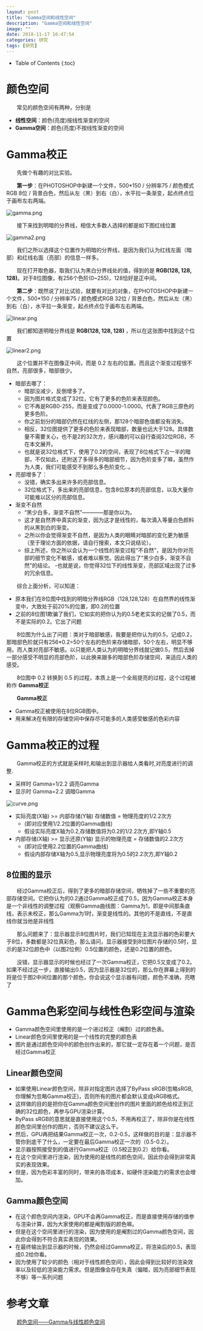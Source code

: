 ```yaml
---
layout: post
title: "Gamma空间和线性空间"
description: "Gamma空间和线性空间"
image: ""
date: 2018-11-17 16:47:54
categories: 研究
tags: [研究]
---
```


<!-- more -->
* Table of Contents
{:toc}

# 颜色空间

&nbsp; &nbsp; &nbsp; &nbsp;常见的颜色空间有两种，分别是

- **线性空间**：颜色(亮度)按线性渐变的空间
- **Gamma空间**：颜色(亮度)不按线性渐变的空间

# Gamma校正

&nbsp; &nbsp; &nbsp; &nbsp;先做个有趣的对比实验。

&nbsp; &nbsp; &nbsp; &nbsp;**第一步**：在PHOTOSHOP中新建一个文件，500*150 / 分辨率75 / 颜色模式RGB 8位 / 背景白色，然后从左（黑）到右（白），水平拉一条渐变，起点终点位于画布左右两端。

![gamma.png](http://aicdg.com/assets/img/blogimg/colorspace/gamma.png)

&nbsp; &nbsp; &nbsp; &nbsp;接下来找到明暗的分界线，相信大多数人选择的都是如下图红线位置

![gamma2.png](http://aicdg.com/assets/img/blogimg/colorspace/gamma2.png)

&nbsp; &nbsp; &nbsp; &nbsp;我们之所以选择这个位置作为明暗的分界线，是因为我们认为红线左面（暗部）和红线右面（亮部）的信息一样多。

&nbsp; &nbsp; &nbsp; &nbsp;现在打开取色器，取我们认为黑白分界线处的值，得到的是 **RGB(128, 128, 128)**。对于8位图像，有256个色阶(0~255)，128恰好是正中间。

&nbsp; &nbsp; &nbsp; &nbsp;**第二步**：既然说了对比试验，就要有对比的对象，在PHOTOSHOP中新建一个文件，500*150 / 分辨率75 / 颜色模式RGB 32位 / 背景白色，然后从左（黑）到右（白），水平拉一条渐变，起点终点位于画布左右两端。

![linear.png](http://aicdg.com/assets/img/blogimg/colorspace/linear.png)

&nbsp; &nbsp; &nbsp; &nbsp;我们都知道明暗分界线是 **RGB(128, 128, 128)** ，所以在这张图中找到这个位置

![linear2.png](http://aicdg.com/assets/img/blogimg/colorspace/linear2.png)

&nbsp; &nbsp; &nbsp; &nbsp;这个位置并不在图像正中间，而是 0.2 左右的位置。而且这个渐变过程很不自然，亮部很多，暗部很少。

- 暗部去哪了：
	- 暗部没减少，反倒增多了。
	- 因为图片格式变成了32位，它有了更多的色阶来表现颜色。
	- 它不再是RGB0-255，而是变成了0.0000-1.0000。代表了RGB三原色的更多色阶。
	- 你之前划分的暗部仍然在红线的左侧，那128个暗部色值都没有消失。
	- 相反，32位图提供了更多的色阶来表现暗部，数量也远大于128。具体数量不需要关心，也不是2的32次方，感兴趣的可以自行查阅32位RGB，不在本文展开。
	- 也就是说32位格式下，使用了0.2的空间，表现了8位格式下占一半的暗部，不仅如此，还附送了多得多的暗部细节，因为色阶变多了嘛，虽然作为人类，我们可能感受不到那么多色阶变化..。
- 亮部增多了：
	- 没错，确实多出来许多的亮部信息。
	- 32位格式下，多出来的亮部信息，包含8位原本的亮部信息，以及大量你可能难以区分的亮部信息。
- 渐变不自然
	- “黑少白多，渐变不自然”————那是你以为。
	- 这才是自然界中真实的渐变，因为这才是线性的，每次滴入等量白色颜料的从黑到白的渐变。
	- 之所以你会觉得渐变不自然，是因为人类的眼睛对暗部的变化更为敏感（至于理论方面的依据，请自行搜索，本文只说结论）。
	- 综上所述，你之所以会认为一个线性的渐变过程“不自然”，是因为你对亮部的细节变化不敏感，或者难以察觉。因此得出了“黑少白多，渐变不自然”的结论。
	-也就是说，你觉得32位下的线性渐变，亮部区域出现了过多的冗余信息。

&nbsp; &nbsp; &nbsp; &nbsp;综合上面分析，可以知道：

- 原本我们在8位图中找到的明暗分界线RGB（128,128,128）在自然界的线性渐变中，大致处于前20%的位置，即0.2的位置
- 之前的8位图1欺骗了我们，它如实的把你认为的0.5老老实实的记做了0.5，而不是实际的0.2。它出了问题

&nbsp; &nbsp; &nbsp; &nbsp;8位图为什么出了问题：类对于暗部敏感，我要是把你认为的0.5，记成0.2，那暗部色阶就只有256*0.2=50个左右的色阶来存储暗部，50个左右，明显不够用。而人类对亮部不敏感。以只能把人类认为的明暗分界线就记做0.5，然后去掉一部分感受不明显的亮部色阶，以此换来跟多的暗部色阶存储空间，来适应人类的感受。

&nbsp; &nbsp; &nbsp; &nbsp;8位图中 0.2 转换到 0.5 的过程，本质上是一个全局提亮的过程，这个过程被称作 **Gamma校正**

&nbsp; &nbsp; &nbsp; &nbsp;**Gamma校正**

- Gamma校正被使用在8位RGB图中。
- 用来解决在有限的存储空间中保存尽可能多的人类感受敏感的色彩内容

# Gamma校正的过程

&nbsp; &nbsp; &nbsp; &nbsp;Gamma校正的方式就是采样时,和输出到显示器给人类看时,对亮度进行的调整.

- 采样时 Gamma=1/2.2 调亮Gamma
- 显示时 Gamma=2.2 调暗Gamma

![curve.png](http://aicdg.com/assets/img/blogimg/colorspace/curve.png)

- 实际亮度(X轴) >= 内部存储(Y轴) 存储数值 = 物理亮度的1/2.2次方
	- (即对应使用1/2.2位置的Gamma曲线)
	- 假设实际亮度X轴为0.2,存储数值将为0.2的1/2.2次方,即Y轴0.5
- 内部存储(X轴) >= 显示还原(Y轴) 显示的物理亮度 = 存储数值的2.2次方
	- (即对应使用2.2位置的Gamma曲线)
	- 假设内部存储X轴为0.5,显示物理亮度将为0.5的2.2次方,即Y轴0.2

## 8位图的显示

&nbsp; &nbsp; &nbsp; &nbsp;经过Gamma校正后，得到了更多的暗部存储空间，牺牲掉了一些不重要的亮部存储空间。它把你认为的0.2通过Gamma校正成了0.5，因为Gamma校正本身是一个非线性的调整过程（观察Gamma曲线图：Gamma为1，即是中间那条直线，表示未校正，那么Gamma为1时，渐变是线性的。其他的不是直线，不是直线你就当他是非线性

&nbsp; &nbsp; &nbsp; &nbsp;那么问题来了：显示器显示8位图片时，我们已知现在主流显示器的色彩要大于8位，多数都是32位真彩色，那么请问，显示器接受到8位图片存储的0.5时，显示的是32位颜色中（以图2位例）0.5位置的颜色，还是0.2位置的颜色。

&nbsp; &nbsp; &nbsp; &nbsp;没错，显示器显示的时候也经过了一次Gamma校正，它把0.5又变成了0.2。如果不经过这一步，直接输出0.5，因为显示器是32位的，那么你在屏幕上得到的将是位于图2中间位置的那个颜色，你会说这个显示器有问题，颜色不准确，亮瞎了

# Gamma色彩空间与线性色彩空间与渲染

- Gamma颜色空间里使用的是一个进过校正（阉割）过的颜色表。
- Linear颜色空间里使用的是一个线性的完整的颜色表
- 图片是通过颜色空间中的颜色创作出来的，那它就一定存在着一个问题，是否经过Gamma校正

## Linear颜色空间

- 如果使用Linear颜色空间，除非对指定图片选择了ByPass sRGB(忽略sRGB,你理解为忽略Gamma校正)，否则所有的图片都会默认变成sRGB格式。
- 这样做的目的是把你在Gamma颜色空间里创作的图片里面的颜色给校正到正确的32位颜色，再参与GPU渲染计算。
- ByPass sRGB的意思就是直接使用这个0.5，不用再校正了，除非你是在线性颜色空间里创作的图片，否则不建议这么干。
- 然后，GPU再把结果Gamma校正一次，0.2-0.5，这样做的目的是：显示器不管你到底干了什么，一定要在最后Gamma校正一次的（0.5-0.2）。
- 显示器按照接受到的值进行Gamma校正（0.5校正到0.2）给你看。
- 在这个空间里进行渲染，因为使用的是线性的颜色空间，因此你会得到非常真实的表现效果。
- 但是，因为色彩丰富的同时，带来的各项成本，如硬件渲染能力的需求也会增加。

## Gamma颜色空间

- 在这个颜色空间内渲染，GPU不会再Gamma校正，而是直接使用存储的值参与渲染计算，因为大家使用的都是阉割版的颜色嘛。
- 但是在这个空间里进行的渲染，因为使用的是阉割过的Gamma颜色空间，因此你会得到不符合真实表现的效果。
- 在最终输出到显示器的时候，仍然会经过Gamma校正，将渲染后的0.5，表现成0.2给你看。
- 因为使用了较少的颜色（相对于线性颜色空间），因此会得到比较好的渲染效率以及较低的渲染能力需求。但是图像会存在失真（偏暗，因为亮部细节表现不够）等一系列问题

# 参考文章

&nbsp; &nbsp; &nbsp; &nbsp;[颜色空间——Gamma与线性颜色空间](https://www.cnblogs.com/guanzz/p/7416821.html)
